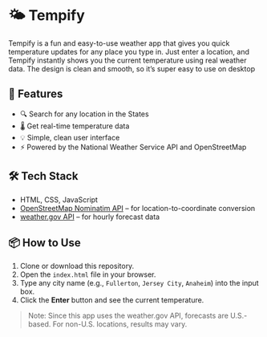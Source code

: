 # 🌤️ Tempify
Tempify is a fun and easy-to-use weather app that gives you quick temperature updates for any place you type in. Just enter a location, and Tempify instantly shows you the current temperature using real weather data. The design is clean and smooth, so it’s super easy to use on desktop

## 🚀 Features

- 🔍 Search for any location in the States  
- 🌡️ Get real-time temperature data  
- 💡 Simple, clean user interface
- ⚡ Powered by the National Weather Service API and OpenStreetMap

## 🛠️ Tech Stack

- HTML, CSS, JavaScript
- [OpenStreetMap Nominatim API](https://nominatim.org/release-docs/develop/api/Search/) – for location-to-coordinate conversion  
- [weather.gov API](https://www.weather.gov/documentation/services-web-api)             – for hourly forecast data

## 📦 How to Use

1. Clone or download this repository.
2. Open the `index.html` file in your browser.
3. Type any city name (e.g., `Fullerton`, `Jersey City`, `Anaheim`) into the input box.
4. Click the **Enter** button and see the current temperature.

> Note: Since this app uses the weather.gov API, forecasts are U.S.-based. For non-U.S. locations, results may vary.


